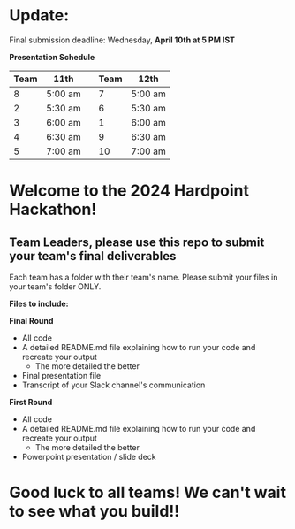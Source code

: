 # Update: 
Final submission deadline: Wednesday, **April 10th at 5 PM IST**

**Presentation Schedule**


| Team | 11th    |     | Team | 12th    |
|------|---------|-----|------|---------|
| 8    | 5:00 am |     | 7    | 5:00 am |
| 2    | 5:30 am |     | 6    | 5:30 am |
| 3    | 6:00 am |     | 1    | 6:00 am |
| 4    | 6:30 am |     | 9    | 6:30 am |
| 5    | 7:00 am |     | 10   | 7:00 am |



# Welcome to the 2024 Hardpoint Hackathon! 

## Team Leaders, please use this repo to submit your team's final deliverables 

Each team has a folder with their team's name. Please submit your files in your team's folder ONLY. 


**Files to include:**

**Final Round**
- All code
- A detailed README.md file explaining how to run your code and recreate your output
  - The more detailed the better
- Final presentation file
- Transcript of your Slack channel's communication

**First Round**
- All code
- A detailed README.md file explaining how to run your code and recreate your output
  - The more detailed the better
- Powerpoint presentation / slide deck

# **Good luck to all teams! We can't wait to see what you build!!**
